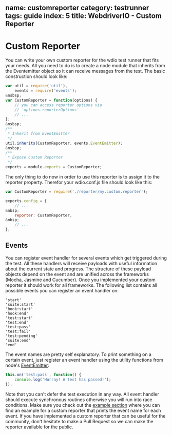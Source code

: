 name: customreporter
category: testrunner
tags: guide
index: 5
title: WebdriverIO - Custom Reporter
---

Custom Reporter
===============

You can write your own custom reporter for the wdio test runner that fits your needs. All you need to do is
to create a node module that inherits from the Eventemitter object so it can receive messages from the test.
The basic construction should look like:

```js
var util = require('util'),
    events = require('events');
&nsbsp;
var CustomReporter = function(options) {
    // you can access reporter options via
    // `options.reporterOptions`
    // ...
};
&nsbsp;
/**
 * Inherit from EventEmitter
 */
util.inherits(CustomReporter, events.EventEmitter);
&nsbsp;
/**
 * Expose Custom Reporter
 */
exports = module.exports = CustomReporter;
```

The only thing to do now in order to use this reporter is to assign it to the reporter property. Therefor
your wdio.conf.js file should look like this:

```js
var CustomReporter = require('./reporter/my.custom.reporter');

exports.config = {
    // ...
&nbsp;
    reporter: CustomReporter,
&nbsp;
    // ...
};
```

## Events

You can register event handler for several events which get triggered during the test. All these handlers
will receive payloads with useful information about the current state and progress. The structure of these payload objects
depend on the event and are unified across the frameworks (Mocha, Jasmine and Cucumber). Once you implemented your
custom reporter it should work for all frameworks. The following list contains all possible events you can register
an event handler on:

```
'start'
'suite:start'
'hook:start'
'hook:end'
'test:start'
'test:end'
'test:pass'
'test:fail'
'test:pending'
'suite:end'
'end'
```

The event names are pretty self explanatory. To print something on a certain event, just register an event handler
using the utility functions from node's [EventEmitter](https://nodejs.org/api/events.html):

```js
this.on('test:pass', function() {
    console.log('Hurray! A test has passed!');
});
```

Note that you can't defer the test execution in any way. All event handler should execute synchronous routines
otherwise you will run into race conditions. Make sure you check out the [example section](https://github.com/webdriverio/webdriverio/tree/master/examples/wdio)
where you can find an example for a custom reporter that prints the event name for each event. If you have implemented
a custom reporter that can be useful for the community, don't hesitate to make a Pull Request so we can make the
reporter available for the public.